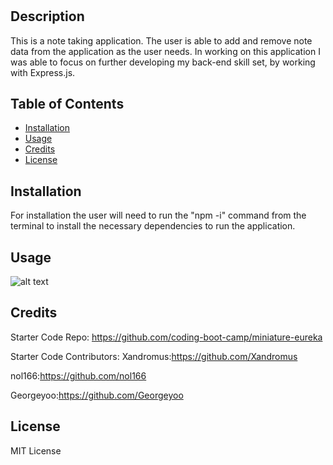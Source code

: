 
# <Express-Note-Taker>

## Description

This is a note taking application.  The user is able to add and remove note data from the application as the user needs.  In working on this application I was able to focus on further developing my back-end skill set, by working with Express.js.


## Table of Contents

- [Installation](#installation)
- [Usage](#usage)
- [Credits](#credits)
- [License](#license)

## Installation

For installation the user will need to run the "npm -i" command from the terminal to install the necessary dependencies to run the application.  

## Usage



![alt text](assets/images/screenshot.png)


## Credits

Starter Code Repo:
https://github.com/coding-boot-camp/miniature-eureka

Starter Code Contributors:
Xandromus:https://github.com/Xandromus

nol166:https://github.com/nol166

Georgeyoo:https://github.com/Georgeyoo


## License

MIT License
